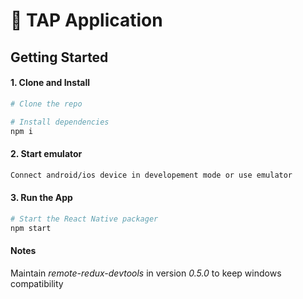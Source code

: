 # 🚀 TAP Application

##  Getting Started

#### 1. Clone and Install

```bash
# Clone the repo

# Install dependencies
npm i
```

#### 2. Start emulator

```bash
Connect android/ios device in developement mode or use emulator
```

#### 3. Run the App

```bash
# Start the React Native packager
npm start
```


#### Notes

Maintain _remote-redux-devtools_ in version _0.5.0_ to keep windows compatibility


